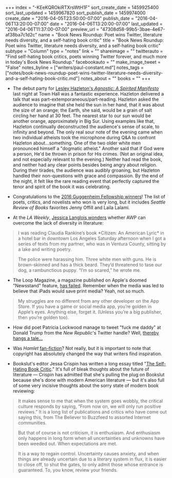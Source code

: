 +++
index = "-KEeKQROkiRTXrsWtH1F"
sort_create_date = 1459925400
sort_last_updated = 1459967820
sort_publish_date = 1459974000
create_date = "2016-04-05T23:50:00-07:00"
publish_date = "2016-04-06T13:20:00-07:00"
date = "2016-04-06T13:20:00-07:00"
last_updated = "2016-04-06T11:37:00-07:00"
preview_url = "47308d58-99b5-3bae-4e67-af38ba7c1d2c"
name = "Book News Roundup: Poet wins Twitter, literature needs diversity, and a self-hating book critic"
title = "Book News Roundup: Poet wins Twitter, literature needs diversity, and a self-hating book critic"
subtype = "Column"
type = "notes"
link = ""
shareimage = ""
twitterauto = "Find self-hating book critics, poets winning Twitter forever, and much more in today's Book News Roundup."
facebookauto = ""
make_image_tweet = "False"
notes_byline = ["writers/paul-constant.md"]
notes_tags = ["notes/book-news-roundup-poet-wins-twitter-literature-needs-diversity-and-a-self-hating-book-critic.md"]
notes_about = ""
books = ""
+++
* The debut party for [Lesley Hazleton's *Agnostic: A Spirited Manifesto*](http://seattlereviewofbooks.com/reviews/are-you-there-whoever-its-me-lesley/) last night at Town Hall was a fantastic experience. Hazleton delivered a talk that was part-extemporaneous/part-reading. Hazleton asked the audience to imagine that she held the sun in her hand, that it was about the size of an orange; the Earth, she said, would be a grain of salt circling her hand at 30 feet. The nearest star to our sun would be another orange, approximately in Big Sur. Using examples like that, Hazleton continually deconstructed the audience's sense of scale, to infinity and beyond. The only real sour note of the evening came when two individual atheists took the microphone during Q&A to confront Hazleton about...something. One of the two older white men pronounced himself a "dogmatic atheist." Another said that if God were a person, He'd be thrown in prison for His crimes. (Not an original idea, and not especially relevant to the evening.) Neither had read the book, and neither had any clear points besides being angry about religion. During their tirades, the audience was audibly groaning, but Hazleton handled their non-questions with grace and compassion. By the end of the night, it felt like the rare reading event that perfectly captured the tenor and spirit of the book it was celebrating.

* Congratulations to the [2016 Guggenheim Fellowship winners](http://www.gf.org/fellows/current/)! The list of poets, critics, and novelists who won is very long, but it includes *Seattle Review of Books* favorites Jenny Offill and Laila Lalami. 

* At the *LA Weekly*, [Jessica Langlois wonders](http://www.laweekly.com/arts/can-the-nations-largest-writers-conference-transcend-lits-lack-of-diversity-6791421) whether AWP can overcome the lack of diversity in literature:

<blockquote>I was reading Claudia Rankine’s book *Citizen: An American Lyric* in a hotel bar in downtown Los Angeles Saturday afternoon when I got a series of texts from my partner, who was in Ventura County, sitting by a lake and writing poetry.

The police were harassing him. Three white men with guns. He is brown-skinned and has a thick beard. They’d threatened to tase our dog, a rambunctious puppy. “I’m so scared,” he wrote me.</blockquote>

* The Loop Magazine, a magazine published on Apple's doomed "Newsstand" feature, [has failed](http://www.loopinsight.com/2016/04/05/the-loop-magazine-app-is-dead/). Remember when the media was led to believe that iPads would save print media? Yeah, not so much.

<blockquote>My struggles are no different from any other developer on the App Store. If you have a game or social media app, you’re golden in Apple’s eyes. Anything else, forget it. (Unless you’re a big publisher, then you’re golden too).</blockquote>

* How did poet Patricia Lockwood manage to tweet "fuck me daddy" at Donald Trump from the *New Republic*'s Twitter handle? Well, [thereby hangs a tale...](http://nymag.com/following/2016/04/why-did-tnr-tweet-at-donald-trump.html)

* Was *Hamlet* [fan-fiction](http://www.vox.com/2016/4/5/11363816/five-literature-fanfiction)? Not really, but it is important to note that copyright has absolutely changed the way that writers find inspiration.

* Bookslut's editor Jessa Crispin has written a long essay titled "[The Self-Hating Book Critic](http://copper-nickel.org/the-self-hating-book-critic/)." It's full of bleak thoughts about the future of literature — Crispin has admitted that she's pulling the plug on Bookslut because she's done with modern American literature — but it's also full of some very incisive thoughts about the sorry state of modern book reviewing:

<blockquote>It makes sense to me that when the system goes wobbly, the critical culture responds by saying, “From now on, we will only run positive reviews.” It is a long list of publications and critics who have come out saying this, from The Believer to Buzzfeed to assorted Internet communities.

But that of course is not criticism, it is enthusiasm. And enthusiasm only happens in long form when all uncertainties and unknowns have been weeded out. When expectations are met.

It is a way to regain control. Uncertainty causes anxiety, and when things are already uncertain due to a literary system in flux, it is easier to close off, to shut the gates, to only admit those whose entrance is guaranteed. To, you know, review your friends.</blockquote>
